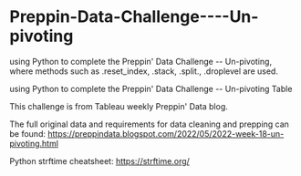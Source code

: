 # Preppin-Data-Challenge----Un-pivoting
using Python to complete the Preppin' Data Challenge -- Un-pivoting, where methods such as .reset_index, .stack, .split., .droplevel are used.


using Python to complete the Preppin' Data Challenge -- Un-pivoting Table

This challenge is from Tableau weekly Preppin' Data blog.

The full original data and requirements for data cleaning and prepping can be found: https://preppindata.blogspot.com/2022/05/2022-week-18-un-pivoting.html

Python strftime cheatsheet: https://strftime.org/
